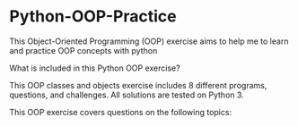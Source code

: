 # Python-OOP-Practice
This Object-Oriented Programming (OOP) exercise aims to help me to learn and practice OOP concepts with python

What is included in this Python OOP exercise?

This OOP classes and objects exercise includes 8 different programs, questions, and challenges. All solutions are tested on Python 3.

This OOP exercise covers questions on the following topics:
